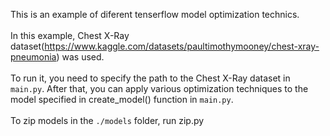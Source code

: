 This is an example of diferent tenserflow model optimization technics. <br>
<br>
In this example, Chest X-Ray dataset(https://www.kaggle.com/datasets/paultimothymooney/chest-xray-pneumonia) was used. <br>
<br>
To run it, you need to specify the path to the Chest X-Ray dataset in ```main.py```. After that, you can apply various optimization techniques to the model specified in create_model() function in ``main.py``. <br> 
<br>
To zip models in the ```./models``` folder, run zip.py
